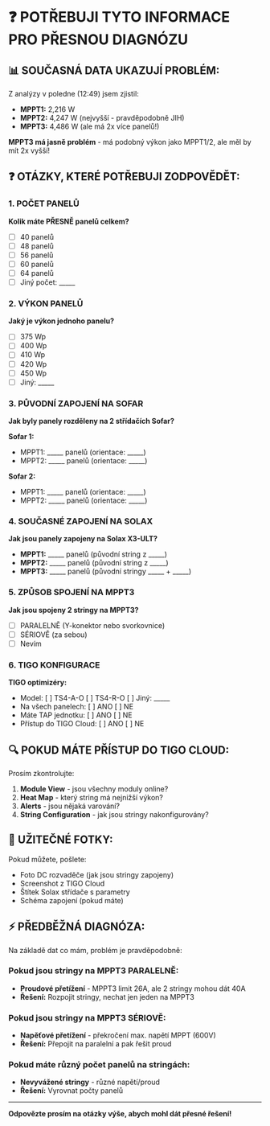 # ❓ POTŘEBUJI TYTO INFORMACE PRO PŘESNOU DIAGNÓZU

## 📊 SOUČASNÁ DATA UKAZUJÍ PROBLÉM:

Z analýzy v poledne (12:49) jsem zjistil:
- **MPPT1:** 2,216 W 
- **MPPT2:** 4,247 W (nejvyšší - pravděpodobně JIH)
- **MPPT3:** 4,486 W (ale má 2x více panelů!)

**MPPT3 má jasně problém** - má podobný výkon jako MPPT1/2, ale měl by mít 2x vyšší!

## ❓ OTÁZKY, KTERÉ POTŘEBUJI ZODPOVĚDĚT:

### 1. POČET PANELŮ
**Kolik máte PŘESNĚ panelů celkem?**
- [ ] 40 panelů
- [ ] 48 panelů  
- [ ] 56 panelů
- [ ] 60 panelů
- [ ] 64 panelů
- [ ] Jiný počet: _____

### 2. VÝKON PANELŮ
**Jaký je výkon jednoho panelu?**
- [ ] 375 Wp
- [ ] 400 Wp
- [ ] 410 Wp
- [ ] 420 Wp
- [ ] 450 Wp
- [ ] Jiný: _____

### 3. PŮVODNÍ ZAPOJENÍ NA SOFAR
**Jak byly panely rozděleny na 2 střídačích Sofar?**

**Sofar 1:**
- MPPT1: _____ panelů (orientace: _____)
- MPPT2: _____ panelů (orientace: _____)

**Sofar 2:**
- MPPT1: _____ panelů (orientace: _____)
- MPPT2: _____ panelů (orientace: _____)

### 4. SOUČASNÉ ZAPOJENÍ NA SOLAX
**Jak jsou panely zapojeny na Solax X3-ULT?**

- **MPPT1:** _____ panelů (původní string z _____)
- **MPPT2:** _____ panelů (původní string z _____)
- **MPPT3:** _____ panelů (původní stringy _____ + _____)

### 5. ZPŮSOB SPOJENÍ NA MPPT3
**Jak jsou spojeny 2 stringy na MPPT3?**
- [ ] PARALELNĚ (Y-konektor nebo svorkovnice)
- [ ] SÉRIOVĚ (za sebou)
- [ ] Nevím

### 6. TIGO KONFIGURACE
**TIGO optimizéry:**
- Model: [ ] TS4-A-O [ ] TS4-R-O [ ] Jiný: _____
- Na všech panelech: [ ] ANO [ ] NE
- Máte TAP jednotku: [ ] ANO [ ] NE
- Přístup do TIGO Cloud: [ ] ANO [ ] NE

## 🔍 POKUD MÁTE PŘÍSTUP DO TIGO CLOUD:

Prosím zkontrolujte:
1. **Module View** - jsou všechny moduly online?
2. **Heat Map** - který string má nejnižší výkon?
3. **Alerts** - jsou nějaká varování?
4. **String Configuration** - jak jsou stringy nakonfigurovány?

## 📸 UŽITEČNÉ FOTKY:

Pokud můžete, pošlete:
- Foto DC rozvaděče (jak jsou stringy zapojeny)
- Screenshot z TIGO Cloud
- Štítek Solax střídače s parametry
- Schéma zapojení (pokud máte)

## ⚡ PŘEDBĚŽNÁ DIAGNÓZA:

Na základě dat co mám, problém je pravděpodobně:

### Pokud jsou stringy na MPPT3 PARALELNĚ:
- **Proudové přetížení** - MPPT3 limit 26A, ale 2 stringy mohou dát 40A
- **Řešení:** Rozpojit stringy, nechat jen jeden na MPPT3

### Pokud jsou stringy na MPPT3 SÉRIOVĚ:
- **Napěťové přetížení** - překročení max. napětí MPPT (600V)
- **Řešení:** Přepojit na paralelní a pak řešit proud

### Pokud máte různý počet panelů na stringách:
- **Nevyvážené stringy** - různé napětí/proud
- **Řešení:** Vyrovnat počty panelů

---

**Odpovězte prosím na otázky výše, abych mohl dát přesné řešení!**